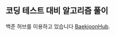 ## 코딩 테스트 대비 알고리즘 풀이

백준 허브를 이용하고 있습니다 [BaekjoonHub](https://github.com/BaekjoonHub/BaekjoonHub).
    
